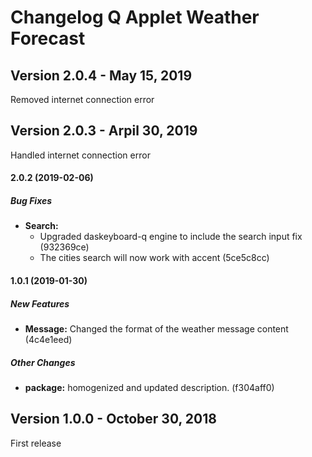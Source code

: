 # Changelog Q Applet Weather Forecast

## Version 2.0.4 - May 15, 2019

Removed internet connection error

## Version 2.0.3 - Arpil 30, 2019

Handled internet connection error

#### 2.0.2 (2019-02-06)

##### Bug Fixes

* **Search:**  
  * Upgraded daskeyboard-q engine to include the search input fix (932369ce)
  * The cities search will now work with accent (5ce5c8cc)

#### 1.0.1 (2019-01-30)

##### New Features

* **Message:**  Changed the format of the weather message content (4c4e1eed)

##### Other Changes

* **package:**  homogenized and updated description. (f304aff0)

## Version 1.0.0 - October 30, 2018

First release
